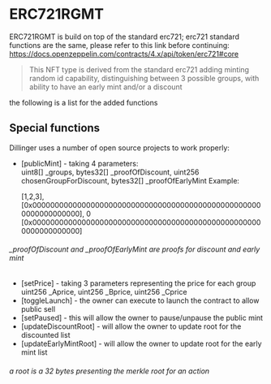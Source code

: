 # ERC721RGMT

ERC721RGMT is build on top of the standard erc721;
erc721 standard functions are the same, please refer to this link before continuing:
https://docs.openzeppelin.com/contracts/4.x/api/token/erc721#core


> This NFT type is derived from the standard erc721
> adding minting random id capability,
> distinguishing between 3 possible groups,
> with ability to have an early mint and/or a discount


the following is a list for the added functions

## Special functions

Dillinger uses a number of open source projects to work properly:

- [publicMint] - taking 4 parameters:     
    uint8[] _groups,
    bytes32[] _proofOfDiscount,
    uint256 chosenGroupForDiscount,
    bytes32[] _proofOfEarlyMint
  Example:
    
    [1,2,3],
    [0x0000000000000000000000000000000000000000000000000000000000000000],
    0
    [0x0000000000000000000000000000000000000000000000000000000000000000]
###### _proofOfDiscount and _proofOfEarlyMint are proofs for discount and early mint

- [setPrice] - taking 3 parameters representing the price for each group
    uint256 _Aprice,
    uint256 _Bprice,
    uint256 _Cprice
- [toggleLaunch] - the owner can execute to launch the contract to allow public sell
- [setPaused] - this will allow the owner to pause/unpause the public mint
- [updateDiscountRoot] - will allow the owner to update root for the discounted list
- [updateEarlyMintRoot] - will allow the owner to update root for the early mint list
###### a root is a 32 bytes presenting the merkle root for an action
